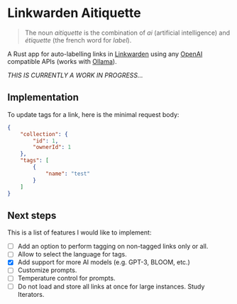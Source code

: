 # Linkwarden Aitiquette

> The noun *aitiquette* is the combination of *ai* (artificial intelligence) and *étiquette* (the french word for *label*).

A Rust app for auto-labelling links in [Linkwarden](https://linkwarden.app/) using any [OpenAI](https://openai.com/) compatible APIs (works with [Ollama](https://github.com/ollama/ollama)).

*THIS IS CURRENTLY A WORK IN PROGRESS...*

## Implementation

To update tags for a link, here is the minimal request body:

```json
{
    "collection": {
        "id": 1,
        "ownerId": 1
    },
    "tags": [
        {
            "name": "test"
        }
    ]
}
```

## Next steps

This is a list of features I would like to implement:

- [ ] Add an option to perform tagging on non-tagged links only or all.
- [ ] Allow to select the language for tags.
- [X] Add support for more AI models (e.g. GPT-3, BLOOM, etc.)
- [ ] Customize prompts.
- [ ] Temperature control for prompts.
- [ ] Do not load and store all links at once for large instances. Study Iterators.
